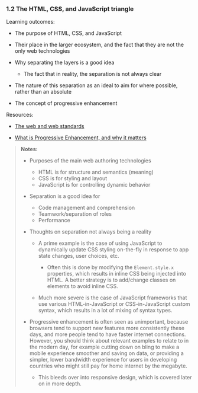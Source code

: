 ### 1.2 The HTML, CSS, and JavaScript triangle

Learning outcomes:

- The purpose of HTML, CSS, and JavaScript

- Their place in the larger ecosystem, and the fact that they are not the only web technologies

- Why separating the layers is a good idea

  - The fact that in reality, the separation is not always clear

- The nature of this separation as an ideal to aim for where possible, rather than an absolute

- The concept of progressive enhancement

Resources:

- [The web and web standards](https://developer.mozilla.org/en-US/docs/Learn/Getting_started_with_the_web/The_web_and_web_standards)

- [What is Progressive Enhancement, and why it matters](https://www.freecodecamp.org/news/what-is-progressive-enhancement-and-why-it-matters-e80c7aaf834a/)

> **Notes:**
>
> - Purposes of the main web authoring technologies
>
>   - HTML is for structure and semantics (meaning)
>   - CSS is for styling and layout
>   - JavaScript is for controlling dynamic behavior
>
> - Separation is a good idea for
>
>   - Code management and comprehension
>   - Teamwork/separation of roles
>   - Performance
>
> - Thoughts on separation not always being a reality
>
>   - A prime example is the case of using JavaScript to dynamically update CSS styling on-the-fly in response to app state changes, user choices, etc.
>
>     - Often this is done by modifying the `Element.style.x` properties, which results in inline CSS being injected into HTML. A better strategy is to add/change classes on elements to avoid inline CSS.
>
>   - Much more severe is the case of JavaScript frameworks that use various HTML-in-JavaScript or CSS-in-JavaScript custom syntax, which results in a lot of mixing of syntax types.
>
> - Progressive enhancement is often seen as unimportant, because browsers tend to support new features more consistently these days, and more people tend to have faster internet connections. However, you should think about relevant examples to relate to in the modern day, for example cutting down on bling to make a mobile experience smoother and saving on data, or providing a simpler, lower bandwidth experience for users in developing countries who might still pay for home internet by the megabyte.
>
>   - This bleeds over into responsive design, which is covered later on in more depth.
